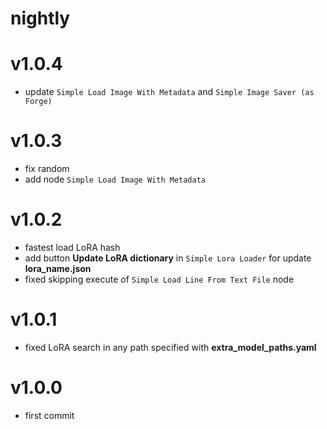 # nightly
# v1.0.4
- update `Simple Load Image With Metadata` and `Simple Image Saver (as Forge)`
# v1.0.3
- fix random
- add node `Simple Load Image With Metadata`
# v1.0.2
- fastest load LoRA hash
- add button **Update LoRA dictionary** in `Simple Lora Loader` for update **lora_name.json**
- fixed skipping execute of `Simple Load Line From Text File` node
# v1.0.1
- fixed LoRA search in any path specified with **extra_model_paths.yaml**
# v1.0.0
- first commit
